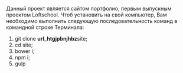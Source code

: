 Данный проект является сайтом портфолио, первым выпускным проектом Loftschool.
Чтоб установить на свой компьютер, Вам необходимо выполнить следующую последовательность команд в командной строке Терминала:

1) git clone **url_htgjpbnjhbz**site; 
2) cd site;
3) bower i;
4) npm i;
5) gulp